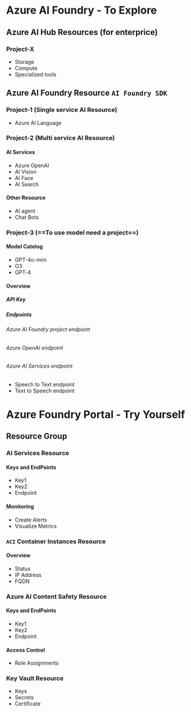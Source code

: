 # Azure AI Foundry - To Explore
## Azure AI Hub Resources (for enterprice)
### Project-X
   - Storage
   - Compute
   - Specialized tools
## Azure AI Foundry Resource `AI Foundry SDK`
### Project-1 (Single service AI Resource)
   - Azure AI Language
### Project-2 (Multi service AI Resource)
#### AI Services
   - Azure OpenAI
   - AI Vision
   - AI Face
   - AI Search
#### Other Resource
   - AI agent
   - Chat Bots
### Project-3 (==To use model need a project==)
#### Model Catelog 
   - GPT-4o-mini
   - O3
   - GPT-4
#### Overview
##### API Key
##### Endpoints
###### Azure AI Foundry project endpoint
###### Azure OpenAI endpoint
###### Azure AI Services endpoint
 - Speech to Text endpoint
 - Text to Speech endpoint
# Azure Foundry Portal - Try Yourself
## Resource Group
### AI Services Resource
  #### Keys and EndPoints
 -  Key1
 -  Key2
 -  Endpoint
  #### Monitoring
  -  Create Alerts
  -  Visualize Metrics
### `ACI` Container Instances Resource
#### Overview
   - Status
   - IP Address
   - FQDN
### Azure AI Content Safety Resource
  #### Keys and EndPoints
 -  Key1
 -  Key2
 -  Endpoint
  #### Access Control
  - Role Assignments 
### Key Vault Resource
 -  Keys
 -  Secrets
 -  Certificate


